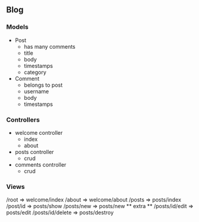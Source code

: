 ## Blog

### Models
 - Post
    - has many comments
    - title
    - body
    - timestamps
    - category
 - Comment
    - belongs to post
    - username
    - body
    - timestamps

### Controllers
 - welcome controller
    - index
    - about
 - posts controller
    - crud
 - comments controller
    - crud

### Views
  /root  => welcome/index
  /about => welcome/about
  /posts => posts/index
  /post/id => posts/show
  /posts/new => posts/new
   ** extra **
  /posts/id/edit => posts/edit
  /posts/id/delete => posts/destroy


